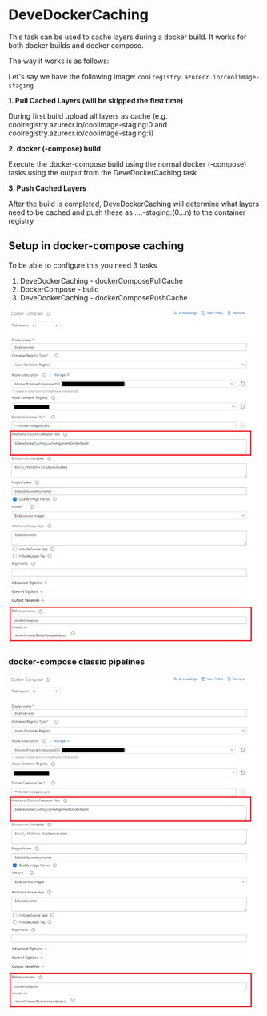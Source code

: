 # DeveDockerCaching

This task can be used to cache layers during a docker build. It works for both docker builds and docker compose.

The way it works is as follows:

Let's say we have the following image:
`coolregistry.azurecr.io/coolimage-staging`

**1. Pull Cached Layers (will be skipped the first time)**

During first build upload all layers as cache (e.g. coolregistry.azurecr.io/coolimage-staging:0 and coolregistry.azurecr.io/coolimage-staging:1)

**2. docker (-compose) build**

Execute the docker-compose build using the normal docker (-compose) tasks using the output from the DeveDockerCaching task

**3. Push Cached Layers**

After the build is completed, DeveDockerCaching will determine what layers need to be cached and push these as ....-staging:(0...n) to the container registry

## Setup in docker-compose caching

To be able to configure this you need 3 tasks

1. DeveDockerCaching - dockerComposePullCache
1. DockerCompose - build
1. DeveDockerCaching - dockerComposePushCache

![Image](Images/dockercomposeconfig.png)

### docker-compose classic pipelines

![Image](Images/dockercomposeconfig.png)